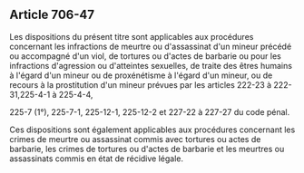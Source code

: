 Article 706-47
----
Les dispositions du présent titre sont applicables aux procédures concernant les
infractions de meurtre ou d'assassinat d'un mineur précédé ou accompagné d'un
viol, de tortures ou d'actes de barbarie ou pour les infractions d'agression ou
d'atteintes sexuelles, de traite des êtres humains à l'égard d'un mineur ou de
proxénétisme à l'égard d'un mineur, ou de recours à la prostitution d'un mineur
prévues par les articles 222-23 à 222-31,225-4-1 à 225-4-4,

225-7 (1°), 225-7-1, 225-12-1, 225-12-2 et 227-22 à 227-27 du code pénal.

Ces dispositions sont également applicables aux procédures concernant les crimes
de meurtre ou assassinat commis avec tortures ou actes de barbarie, les crimes
de tortures ou d'actes de barbarie et les meurtres ou assassinats commis en état
de récidive légale.
